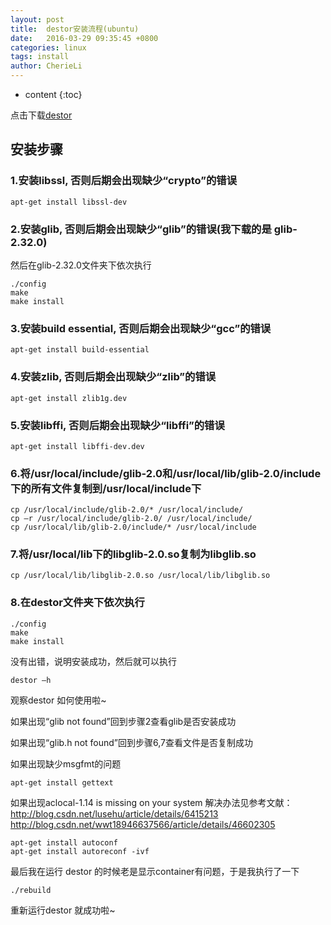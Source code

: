 ```yaml
---
layout: post
title:  destor安装流程(ubuntu)
date:   2016-03-29 09:35:45 +0800
categories: linux
tags: install
author: CherieLi
---
```


* content
{:toc}

点击下载[destor](https://github.com/cherieLi/destor)

## 安装步骤

### 1.安装libssl, 否则后期会出现缺少“crypto”的错误
```
apt-get install libssl-dev
```

### 2.安装glib, 否则后期会出现缺少“glib”的错误(我下载的是 glib-2.32.0)
然后在glib-2.32.0文件夹下依次执行
```
./config
make
make install
```

### 3.安装build essential, 否则后期会出现缺少“gcc”的错误
```
apt-get install build-essential
```

### 4.安装zlib, 否则后期会出现缺少“zlib”的错误
```
apt-get install zlib1g.dev
```

### 5.安装libffi, 否则后期会出现缺少“libffi”的错误
```
apt-get install libffi-dev.dev
```

### 6.将/usr/local/include/glib-2.0和/usr/local/lib/glib-2.0/include下的所有文件复制到/usr/local/include下
```
cp /usr/local/include/glib-2.0/* /usr/local/include/
cp –r /usr/local/include/glib-2.0/ /usr/local/include/
cp /usr/local/lib/glib-2.0/include/* /usr/local/include
```

### 7.将/usr/local/lib下的libglib-2.0.so复制为libglib.so
```
cp /usr/local/lib/libglib-2.0.so /usr/local/lib/libglib.so
```

### 8.在destor文件夹下依次执行
```
./config
make
make install
```

没有出错，说明安装成功，然后就可以执行
```
destor –h 
```
 观察destor 如何使用啦~
 
如果出现“glib not found”回到步骤2查看glib是否安装成功

如果出现“glib.h not found”回到步骤6,7查看文件是否复制成功

如果出现缺少msgfmt的问题 
```
apt-get install gettext
```

如果出现aclocal-1.14 is missing on your system
解决办法见参考文献：
http://blog.csdn.net/lusehu/article/details/6415213
http://blog.csdn.net/wwt18946637566/article/details/46602305
```
apt-get install autoconf
apt-get install autoreconf -ivf
```	

最后我在运行 destor 的时候老是显示container有问题，于是我执行了一下 
```
./rebuild 
```
重新运行destor 就成功啦~